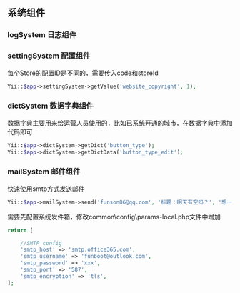系统组件
-----------

### logSystem 日志组件 


### settingSystem 配置组件

每个Store的配置ID是不同的，需要传入code和storeId

```php
Yii::$app->settingSystem->getValue('website_copyright', 1);


```


### dictSystem 数据字典组件 

数据字典主要用来给运营人员使用的，比如已系统开通的城市，在数据字典中添加代码即可

```php
Yii::$app->dictSystem->getDict('button_type');
Yii::$app->dictSystem->getDictData('button_type_edit');
```


### mailSystem 邮件组件 

快速使用smtp方式发送邮件

```php
Yii::$app->mailSystem->send('funson86@qq.com', '标题：明天有空吗？', '想一起去去公园');
```

需要先配置系统发件箱，修改common\config\params-local.php文件中增加

```php
return [

    //SMTP config
    'smtp_host' => 'smtp.office365.com',
    'smtp_username' => 'funboot@outlook.com',
    'smtp_password' => 'xxx',
    'smtp_port' => '587',
    'smtp_encryption' => 'tls',
];
```
